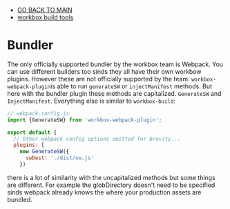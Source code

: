 - [GO BACK TO MAIN](../README.md)
- [workbox build tools](WorkboxBuildTools.md)

# Bundler

The only officially supported bundler by the workbox team is Webpack. You can use different builders too sinds they all have their own workbow plugins. However these are not officially supported by the team.
`workbox-webpack-plugin`is able to run `generateSW` or `injectManifest` methods. But here with the bundler plugin these methods are capitalized. `GenerateSW` and `InjectManifest`. Everything else is similar to `workbox-build`:
```js
// webpack.config.js
import {GenerateSW} from 'workbox-webpack-plugin';

export default {
  // Other webpack config options omitted for brevity...
  plugins: [
    new GenerateSW({
      swDest: './dist/sw.js'
    })
```
there is a lot of similarity with the uncapitalized methods but some things are different. For example the globDirectory doesn't need to be specified sinds webpack already knows the where your production assets are bundled.